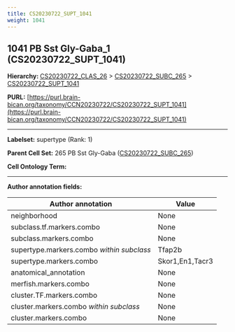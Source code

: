 ```yaml
---
title: CS20230722_SUPT_1041
weight: 1041
---
```

## 1041 PB Sst Gly-Gaba_1 (CS20230722_SUPT_1041)
<b>Hierarchy: </b>
[CS20230722_CLAS_26](../CS20230722_CLAS_26) >
[CS20230722_SUBC_265](../CS20230722_SUBC_265) >
[CS20230722_SUPT_1041](../CS20230722_SUPT_1041)

**PURL:** [https://purl.brain-bican.org/taxonomy/CCN20230722/CS20230722_SUPT_1041](https://purl.brain-bican.org/taxonomy/CCN20230722/CS20230722_SUPT_1041)

---


**Labelset:** supertype (Rank: 1)

**Parent Cell Set:** 265 PB Sst Gly-Gaba ([CS20230722_SUBC_265](../CS20230722_SUBC_265))



**Cell Ontology Term:** 

[MARKER GENES.]: #


---

[TRANSFERRED ANNOTATIONS.]: #


[AUTHOR ANNOTATION FIELDS.]: #


**Author annotation fields:**

| Author annotation | Value |
|-------------------|-------|
|neighborhood|None|
|subclass.tf.markers.combo|None|
|subclass.markers.combo|None|
|supertype.markers.combo _within subclass_|Tfap2b|
|supertype.markers.combo|Skor1,En1,Tacr3|
|anatomical_annotation|None|
|merfish.markers.combo|None|
|cluster.TF.markers.combo|None|
|cluster.markers.combo _within subclass_|None|
|cluster.markers.combo|None|
